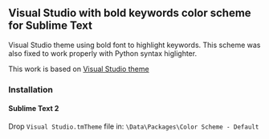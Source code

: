 ## Visual Studio with bold keywords color scheme for Sublime Text

Visual Studio theme using bold font to highlight keywords. This scheme was also fixed to work properly with Python syntax higlighter.

This work is based on [Visual Studio theme](https://github.com/mihaifm/Visual-Studio.tmTheme)

### Installation

#### Sublime Text 2

Drop `Visual Studio.tmTheme` file in: `\Data\Packages\Color Scheme - Default`
